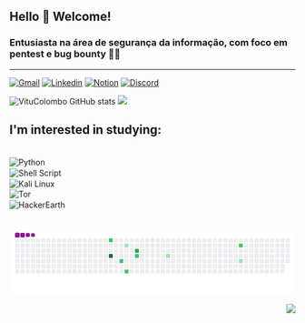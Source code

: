 ## Hello 👋 Welcome!
### Entusiasta na área de segurança da informação, com foco em pentest e bug bounty 🐱‍💻
---
[![Gmail](https://img.shields.io/badge/Gmail-D14836?style=for-the-badge&logo=gmail&logoColor=white)](mailto:victorcolombo03@gmail.com?subject=&body=)
[![Linkedin](https://img.shields.io/badge/LinkedIn-0077B5?style=for-the-badge&logo=linkedin&logoColor=white)](https://www.linkedin.com/public-profile/settings?lipi=urn%3Ali%3Apage%3Ad_flagship3_profile_self_edit_contact-info%3Bzdy4dAJKRXa0KXXjlVPnaA%3D%3D)
[![Notion](https://img.shields.io/badge/Notion-000000?style=for-the-badge&logo=notion&logoColor=white)]()
[![Discord](https://img.shields.io/badge/Discord-7289DA?style=for-the-badge&logo=discord&logoColor=white)](discordapp.com/users/1209354082033344552)

![VituColombo GitHub stats](https://github-readme-stats.vercel.app/api?username=VituColombo0&show_icons=true&theme=synthwave)
![](https://github-readme-streak-stats.herokuapp.com/?user=VituColombo0&theme=dark&hide_border=false)<br/>

## I'm interested in studying:
<div style="display: inline_block"><br/>
<img align='center' alt="Python" src="https://img.shields.io/badge/Python-3776AB?style=for-the-badge&logo=python&logoColor=white" /></div>
<div style="display: inline_block"></>
<img align='center' alt="Shell Script" src="https://img.shields.io/badge/Shell_Script-121011?style=for-the-badge&logo=gnu-bash&logoColor=white" /></div>
<div style="display: inline_block"></>
<img align='center' alt="Kali Linux" src="https://img.shields.io/badge/Kali_Linux-557C94?style=for-the-badge&logo=kali-linux&logoColor=white" /></div>
<div style="display: inline_block"></>
<img align='center' alt="Tor" src="https://img.shields.io/badge/Tor_Browser-7D4698?style=for-the-badge&logo=Tor-Browser&logoColor=white" /></div>
<div style="display: inline_block"></>
<img align='center' alt="HackerEarth" src="https://img.shields.io/badge/HackerEarth-%232C3454.svg?&style=for-the-badge&logo=HackerEarth&logoColor=Blue" /></div><br/>

![snake gif](https://github.com/VituColombo0/VituColombo0/blob/output/github-contribution-grid-snake.gif)

<div align="right">
  <img src="https://profile-counter.glitch.me/VituColombo0/count.svg?"  />
</div>





